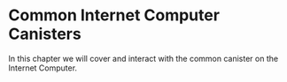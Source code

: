 # Common Internet Computer Canisters

In this chapter we will cover and interact with the common canister on the Internet Computer.